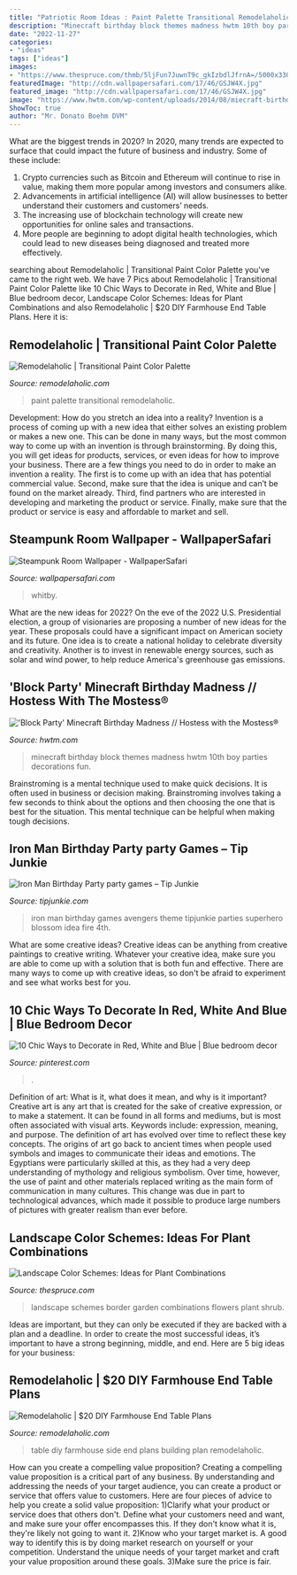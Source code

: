 ```yaml
---
title: "Patriotic Room Ideas : Paint Palette Transitional Remodelaholic"
description: "Minecraft birthday block themes madness hwtm 10th boy parties decorations fun"
date: "2022-11-27"
categories:
- "ideas"
tags: ["ideas"]
images:
- "https://www.thespruce.com/thmb/5ljFun7JuwnT9c_gkIzbdlJfrnA=/5000x3300/filters:fill(auto,1)/red-white-n-blue-border-big-5817bd495f9b581c0bbbc97d.jpg"
featuredImage: "http://cdn.wallpapersafari.com/17/46/GSJW4X.jpg"
featured_image: "http://cdn.wallpapersafari.com/17/46/GSJW4X.jpg"
image: "https://www.hwtm.com/wp-content/uploads/2014/08/miecraft-birthday-party-ideas.jpg"
ShowToc: true
author: "Mr. Donato Boehm DVM"
---
```



What are the biggest trends in 2020?
In 2020, many trends are expected to surface that could impact the future of business and industry. Some of these include:
1. Crypto currencies such as Bitcoin and Ethereum will continue to rise in value, making them more popular among investors and consumers alike.
2. Advancements in artificial intelligence (AI) will allow businesses to better understand their customers and customers’ needs.
3. The increasing use of blockchain technology will create new opportunities for online sales and transactions. 
4. More people are beginning to adopt digital health technologies, which could lead to new diseases being diagnosed and treated more effectively.

	

		
searching about Remodelaholic | Transitional Paint Color Palette you've came to the right web. We have 7 Pics about Remodelaholic | Transitional Paint Color Palette like 10 Chic Ways to Decorate in Red, White and Blue | Blue bedroom decor, Landscape Color Schemes: Ideas for Plant Combinations and also Remodelaholic | $20 DIY Farmhouse End Table Plans. Here it is:
		
    
## Remodelaholic | Transitional Paint Color Palette

<img loading=lazy src="https://i2.wp.com/www.remodelaholic.com/wp-content/uploads/2014/02/transitional-paint-palette-on-Remodelaholic.jpg?fit=800%2C400&amp;ssl=1" onerror="this.onerror=null;this.src='https://tse1.mm.bing.net/th?id=OIP.5UNrB6SfNHSTMdEHlYPHSQHaDt&amp;pid=15.1';" alt="Remodelaholic | Transitional Paint Color Palette">

_Source: remodelaholic.com_

>paint palette transitional remodelaholic. 

	

Development: How do you stretch an idea into a reality?
Invention is a process of coming up with a new idea that either solves an existing problem or makes a new one. This can be done in many ways, but the most common way to come up with an invention is through brainstorming. By doing this, you will get ideas for products, services, or even ideas for how to improve your business.
There are a few things you need to do in order to make an invention a reality. The first is to come up with an idea that has potential commercial value. Second, make sure that the idea is unique and can’t be found on the market already. Third, find partners who are interested in developing and marketing the product or service. Finally, make sure that the product or service is easy and affordable to market and sell.

    
## Steampunk Room Wallpaper - WallpaperSafari

<img loading=lazy src="http://cdn.wallpapersafari.com/17/46/GSJW4X.jpg" onerror="this.onerror=null;this.src='https://tse3.mm.bing.net/th?id=OIP.5yUQ4IJ82CndwqsGa2vmEAHaEo&amp;pid=15.1';" alt="Steampunk Room Wallpaper - WallpaperSafari">

_Source: wallpapersafari.com_

>whitby. 

	

What are the new ideas for 2022?
On the eve of the 2022 U.S. Presidential election, a group of visionaries are proposing a number of new ideas for the year. These proposals could have a significant impact on American society and its future. One idea is to create a national holiday to celebrate diversity and creativity. Another is to invest in renewable energy sources, such as solar and wind power, to help reduce America's greenhouse gas emissions.

    
## &#039;Block Party&#039; Minecraft Birthday Madness // Hostess With The Mostess®

<img loading=lazy src="https://www.hwtm.com/wp-content/uploads/2014/08/miecraft-birthday-party-ideas.jpg" onerror="this.onerror=null;this.src='https://tse4.mm.bing.net/th?id=OIP.Gr9mOrTgFwFR7KLvc98fWwHaKr&amp;pid=15.1';" alt="&#039;Block Party&#039; Minecraft Birthday Madness // Hostess with the Mostess®">

_Source: hwtm.com_

>minecraft birthday block themes madness hwtm 10th boy parties decorations fun. 

	

Brainstroming is a mental technique used to make quick decisions. It is often used in business or decision making. Brainstroming involves taking a few seconds to think about the options and then choosing the one that is best for the situation. This mental technique can be helpful when making tough decisions.

    
## Iron Man Birthday Party party Games – Tip Junkie

<img loading=lazy src="https://tipjunkie.com/wp-content/uploads/thumbs/iron-man-birthday-party-party-games.jpg" onerror="this.onerror=null;this.src='https://tse1.mm.bing.net/th?id=OIP.6jXpB0s2O7UmLbG2Sn3F1gHaHa&amp;pid=15.1';" alt="Iron Man Birthday Party party games – Tip Junkie">

_Source: tipjunkie.com_

>iron man birthday games avengers theme tipjunkie parties superhero blossom idea fire 4th. 

	

What are some creative ideas?
Creative ideas can be anything from creative paintings to creative writing. Whatever your creative idea, make sure you are able to come up with a solution that is both fun and effective. There are many ways to come up with creative ideas, so don't be afraid to experiment and see what works best for you.

    
## 10 Chic Ways To Decorate In Red, White And Blue | Blue Bedroom Decor

<img loading=lazy src="https://i.pinimg.com/originals/83/3b/db/833bdb81385067fd971213ac6baf0b8c.png" onerror="this.onerror=null;this.src='https://tse1.mm.bing.net/th?id=OIP.vozmw8WSmcM-7G0MJEk5IQHaLI&amp;pid=15.1';" alt="10 Chic Ways to Decorate in Red, White and Blue | Blue bedroom decor">

_Source: pinterest.com_

>. 

	

Definition of art: What is it, what does it mean, and why is it important?
Creative art is any art that is created for the sake of creative expression, or to make a statement. It can be found in all forms and mediums, but is most often associated with visual arts. Keywords include: expression, meaning, and purpose. The definition of art has evolved over time to reflect these key concepts.
The origins of art go back to ancient times when people used symbols and images to communicate their ideas and emotions. The Egyptians were particularly skilled at this, as they had a very deep understanding of mythology and religious symbolism. Over time, however, the use of paint and other materials replaced writing as the main form of communication in many cultures. This change was due in part to technological advances, which made it possible to produce large numbers of pictures with greater realism than ever before.

    
## Landscape Color Schemes: Ideas For Plant Combinations

<img loading=lazy src="https://www.thespruce.com/thmb/5ljFun7JuwnT9c_gkIzbdlJfrnA=/5000x3300/filters:fill(auto,1)/red-white-n-blue-border-big-5817bd495f9b581c0bbbc97d.jpg" onerror="this.onerror=null;this.src='https://tse2.mm.bing.net/th?id=OIP.KeaGQFf6RvrwnKUnQAvumgHaE4&amp;pid=15.1';" alt="Landscape Color Schemes: Ideas for Plant Combinations">

_Source: thespruce.com_

>landscape schemes border garden combinations flowers plant shrub. 

	

Ideas are important, but they can only be executed if they are backed with a plan and a deadline. In order to create the most successful ideas, it’s important to have a strong beginning, middle, and end. Here are 5 big ideas for your business: 

    
## Remodelaholic | $20 DIY Farmhouse End Table Plans

<img loading=lazy src="https://i1.wp.com/www.remodelaholic.com/wp-content/uploads/2018/01/Multi-use-side-table-building-plan-apieceofrainbowblog-13.jpg?fit=800%2C800&amp;ssl=1" onerror="this.onerror=null;this.src='https://tse1.mm.bing.net/th?id=OIP.FY1Bpyij5Hox8ANrcejkwwHaHa&amp;pid=15.1';" alt="Remodelaholic | $20 DIY Farmhouse End Table Plans">

_Source: remodelaholic.com_

>table diy farmhouse side end plans building plan remodelaholic. 

	

How can you create a compelling value proposition?
Creating a compelling value proposition is a critical part of any business. By understanding and addressing the needs of your target audience, you can create a product or service that offers value to customers. Here are four pieces of advice to help you create a solid value proposition:
1)Clarify what your product or service does that others don't. Define what your customers need and want, and make sure your offer encompasses this. If they don't know what it is, they're likely not going to want it.
2)Know who your target market is. A good way to identify this is by doing market research on yourself or your competition. Understand the unique needs of your target market and craft your value proposition around these goals.
3)Make sure the price is fair.

